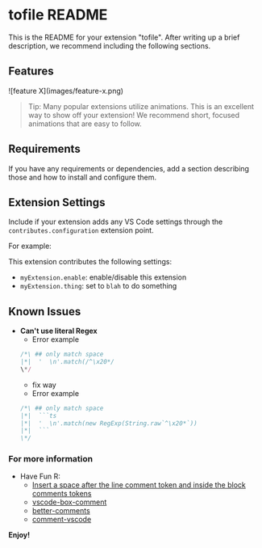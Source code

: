 # tofile README

This is the README for your extension "tofile". After writing up a brief description, we recommend including the following sections.

## Features



\!\[feature X\]\(images/feature-x.png\)

> Tip: Many popular extensions utilize animations. This is an excellent way to show off your extension! We recommend short, focused animations that are easy to follow.

## Requirements

If you have any requirements or dependencies, add a section describing those and how to install and configure them.

## Extension Settings

Include if your extension adds any VS Code settings through the `contributes.configuration` extension point.

For example:

This extension contributes the following settings:

* `myExtension.enable`: enable/disable this extension
* `myExtension.thing`: set to `blah` to do something

## Known Issues
  - **Can't use literal Regex**
    - Error example
    ```ts
    /*\ ## only match space
    |*|  '  \n'.match(/^\x20*/
    \*/
    ```
    - fix way
    - Error example
    ```ts
    /*\ ## only match space
    |*|  ```ts
    |*|  '  \n'.match(new RegExp(String.raw`^\x20*`))
    |*|  ```
    \*/
    ```


### For more information
- Have Fun R:
  - [Insert a space after the line comment token and inside the block comments tokens](https://github.com/microsoft/vscode/blob/e5b6f39005e6029d6655e89313c8118bfda0913f/src/vs/editor/common/config/editorOptions.ts#L1136)
  - [vscode-box-comment](https://github.com/mattkenefick/vscode-box-comment)
  - [better-comments](https://github.com/aaron-bond/better-comments)
  - [comment-vscode](https://github.com/pouyakary/comment-vscode)


**Enjoy!**
